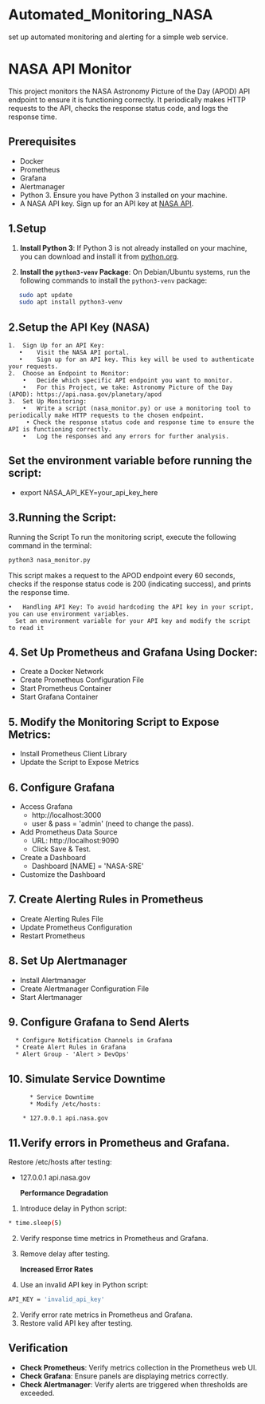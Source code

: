 # Automated_Monitoring_NASA
set up automated monitoring and alerting for a simple web service.

# NASA API Monitor

This project monitors the NASA Astronomy Picture of the Day (APOD) API endpoint to ensure it is functioning correctly. It periodically makes HTTP requests to the API, checks the response status code, and logs the response time.

## Prerequisites
- Docker
- Prometheus
- Grafana
- Alertmanager
- Python 3. Ensure you have Python 3 installed on your machine.
- A NASA API key. Sign up for an API key at [NASA API](https://api.nasa.gov/).

## 1.Setup

1. **Install Python 3**:
   If Python 3 is not already installed on your machine, you can download and install it from [python.org](https://www.python.org/downloads/).

2. **Install the `python3-venv` Package**:
   On Debian/Ubuntu systems, run the following commands to install the `python3-venv` package:

```bash
   sudo apt update
   sudo apt install python3-venv
```

## 2.Setup the API Key (NASA)

	1.	Sign Up for an API Key:
	   •	Visit the NASA API portal.
	   •	Sign up for an API key. This key will be used to authenticate your requests.
	2.	Choose an Endpoint to Monitor:
	    •	Decide which specific API endpoint you want to monitor.
	    •	For this Project, we take: Astronomy Picture of the Day (APOD): https://api.nasa.gov/planetary/apod
	3.	Set Up Monitoring:
	    •	Write a script (nasa_monitor.py) or use a monitoring tool to periodically make HTTP requests to the chosen endpoint.
     	 • Check the response status code and response time to ensure the API is functioning correctly.
	    •	Log the responses and any errors for further analysis.

## Set the environment variable before running the script:


  * export NASA_API_KEY=your_api_key_here

## 3.**Running the Script**:
   Running the Script
To run the monitoring script, execute the following command in the terminal:

```bash
python3 nasa_monitor.py
```

This script makes a request to the APOD endpoint every 60 seconds, checks if the response status code is 200 (indicating success), and prints the response time. 

	•	Handling API Key: To avoid hardcoding the API key in your script, you can use environment variables. 
      Set an environment variable for your API key and modify the script to read it



     
## 4. **Set Up Prometheus and Grafana Using Docker**:
   * Create a Docker Network
   * Create Prometheus Configuration File
   * Start Prometheus Container
   * Start Grafana Container
  
## 5. **Modify the Monitoring Script to Expose Metrics**:
   * Install Prometheus Client Library
   * Update the Script to Expose Metrics

## 6. **Configure Grafana**
   * Access Grafana
        * http://localhost:3000
        * user & pass = 'admin' (need to change the pass).
   * Add Prometheus Data Source
        * URL: http://localhost:9090
        * Click Save & Test.
   * Create a Dashboard
        * Dashboard [NAME] = 'NASA-SRE'
   * Customize the Dashboard

## 7. **Create Alerting Rules in Prometheus**
   * Create Alerting Rules File
   * Update Prometheus Configuration
   * Restart Prometheus
  
## 8. **Set Up Alertmanager**
   * Install Alertmanager
   * Create Alertmanager Configuration File
   * Start Alertmanager

## 9. **Configure Grafana to Send Alerts**
      * Configure Notification Channels in Grafana
      * Create Alert Rules in Grafana
      * Alert Group - 'Alert > DevOps'
  
## 10. **Simulate Service Downtime**

          * Service Downtime
          * Modify /etc/hosts:

        * 127.0.0.1 api.nasa.gov


## 11.Verify errors in Prometheus and Grafana.
Restore /etc/hosts after testing:

   * 127.0.0.1 api.nasa.gov

     **Performance Degradation**
  1. Introduce delay in Python script:

```bash
* time.sleep(5)
``` 

  2. Verify response time metrics in Prometheus and Grafana.
  3. Remove delay after testing.
     
       **Increased Error Rates**
  1. Use an invalid API key in Python script:

```bash
API_KEY = 'invalid_api_key'
``` 
  2. Verify error rate metrics in Prometheus and Grafana.
  3. Restore valid API key after testing.

##        **Verification**
 * **Check Prometheus**: Verify metrics collection in the Prometheus web UI.
 * **Check Grafana**: Ensure panels are displaying metrics correctly.
 * **Check Alertmanager**: Verify alerts are triggered when thresholds are exceeded.
   





